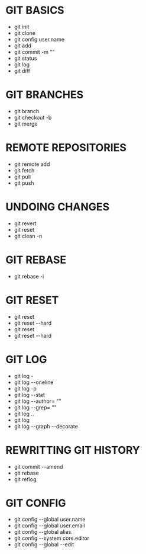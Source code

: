 # GIT BASICS
- git init <directory>
- git clone <repo>
- git config user.name <name>
- git add <directory>
- git commit -m "<message>"
- git status 
- git log
- git diff



# GIT BRANCHES
- git branch 
- git checkout -b <branch>
- git merge <branch>

# REMOTE REPOSITORIES
- git remote add <name> <url>
- git fetch <remote> <branch>
- git pull <remote>
- git push <remote> <branch>

# UNDOING CHANGES 
- git revert <commit>
- git reset <file>
- git clean -n 

# GIT REBASE
- git rebase -i <base>

# GIT RESET
- git reset
- git reset --hard
- git reset <commit>
- git reset --hard <commit>

# GIT LOG
- git log -<limit>
- git log --oneline
- git log -p
- git log --stat
- git log --author= "<pattern>"
- git log --grep= "<pattern>"
- git log <since>..<until>
- git log <file>
- git log --graph --decorate

# REWRITTING GIT HISTORY
- git commit --amend
- git rebase <base>
- git reflog

# GIT CONFIG
- git config --global user.name <name>
- git config --global user.email <email>
- git config --global alias.<alias-name> <git-command>
- git config --system core.editor <editor>
- git config --global --edit